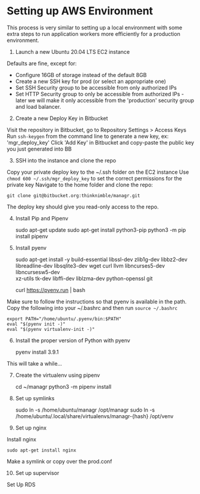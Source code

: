 # Setting up AWS Environment

This process is very similar to setting up a local environment with some extra steps to run application workers more efficiently for a production environment.

1. Launch a new Ubuntu 20.04 LTS EC2 instance

Defaults are fine, except for:
 - Configure 16GB of storage instead of the default 8GB
 - Create a new SSH key for prod (or select an appropriate one)
 - Set SSH Security group to be accessible from only authorized IPs
 - Set HTTP Security group to only be accessible from authorized IPs - later we will make it only accessible from the 'production' security group and load balancer.

2. Create a new Deploy Key in Bitbucket

Visit the repository in Bitbucket, go to Repository Settings > Access Keys
Run `ssh-keygen` from the command line to generate a new key, ex: 'mgr_deploy_key'
Click 'Add Key' in Bitbucket and copy-paste the public key you just generated into BB

3. SSH into the instance and clone the repo

Copy your private deploy key to the ~/.ssh folder on the EC2 instance
Use `chmod 600 ~/.ssh/mgr_deploy_key` to set the correct permissions for the private key
Navigate to the home folder and clone the repo:

    git clone git@bitbucket.org:thinknimble/managr.git

The deploy key should give you read-only access to the repo.

4. Install Pip and Pipenv

    sudo apt-get update
    sudo apt-get install python3-pip
    python3 -m pip install pipenv

5. Install pyenv

    sudo apt-get install -y build-essential libssl-dev zlib1g-dev libbz2-dev \
    libreadline-dev libsqlite3-dev wget curl llvm libncurses5-dev libncursesw5-dev \
    xz-utils tk-dev libffi-dev liblzma-dev python-openssl git

    curl https://pyenv.run | bash

Make sure to follow the instructions so that pyenv is available in the path. Copy the following into your ~/.bashrc and then run `source ~/.bashrc`

    export PATH="/home/ubuntu/.pyenv/bin:$PATH"
    eval "$(pyenv init -)"
    eval "$(pyenv virtualenv-init -)"

6. Install the proper version of Python with pyenv

    pyenv install 3.9.1

This will take a while...

7. Create the virtualenv using pipenv

    cd ~/managr
    python3 -m pipenv install

8. Set up symlinks

    sudo ln -s /home/ubuntu/managr /opt/managr
    sudo ln -s /home/ubuntu/.local/share/virtualenvs/managr-{hash} /opt/venv

9. Set up nginx

Install nginx

    sudo apt-get install nginx

Make a symlink or copy over the prod.conf

10. Set up supervisor




Set Up RDS